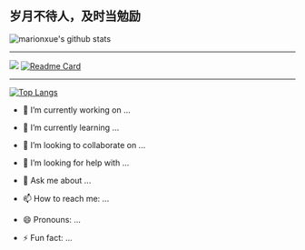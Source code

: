 ## 岁月不待人，及时当勉励

![marionxue's github stats](https://github-readme-stats.vercel.app/api?username=QianZhongWang&show_icons=true&card_width=100%) 

------

[<img src="https://github-readme-stats.vercel.app/api/pin/?username=QianZhongWang&repo=note"  />](https://github.com/QianZhongWang/note)  [![Readme Card](https://github-readme-stats.vercel.app/api/pin/?username=QianZhongWang&repo=hz-cli-dev)](https://github.com/QianZhongWang/hz-cli-dev)

------

[![Top Langs](https://github-readme-stats.vercel.app/api/top-langs/?username=QianZhongWang&card_width=830)](https://github.com/anuraghazra/github-readme-stats)

- 🔭 I’m currently working on ...

- 🌱 I’m currently learning ...

- 👯 I’m looking to collaborate on ...

- 🤔 I’m looking for help with ...

- 💬 Ask me about ...

- 📫 How to reach me: ...

- 😄 Pronouns: ...

- ⚡ Fun fact: ...



